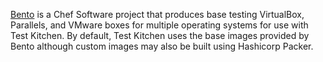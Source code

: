 [Bento](https://github.com/chef/bento) is a Chef Software project that
produces base testing VirtualBox, Parallels, and VMware boxes for
multiple operating systems for use with Test Kitchen. By default, Test
Kitchen uses the base images provided by Bento although custom images
may also be built using Hashicorp Packer.